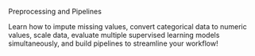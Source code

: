 Preprocessing and Pipelines


Learn how to impute missing values, convert categorical data to numeric values, scale data, evaluate multiple supervised learning models simultaneously, and build pipelines to streamline your workflow!

